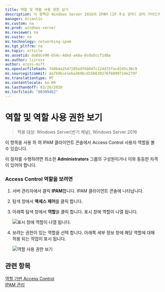```yaml
---
title: 역할 및 역할 사용 권한 보기
description: 이 항목은 Windows Server 2016의 IPAM (IP 주소 관리) 관리 가이드의 일부입니다.
manager: brianlic
ms.custom: na
ms.prod: windows-server
ms.reviewer: na
ms.suite: na
ms.technology: networking-ipam
ms.tgt_pltfrm: na
ms.topic: article
ms.assetid: da8dce90-b54c-4ded-a48a-0cda5ccf1d8a
ms.author: lizross
author: eross-msft
ms.openlocfilehash: 748b4a2547285edf6b04fc124d75facd245c38c9
ms.sourcegitcommit: da7b9bce1eba369bcd156639276f6899714e279f
ms.translationtype: MT
ms.contentlocale: ko-KR
ms.lasthandoff: 03/26/2020
ms.locfileid: "80309462"
---
```

# <a name="view-roles-and-role-permissions"></a>역할 및 역할 사용 권한 보기

>적용 대상: Windows Server(반기 채널), Windows Server 2016

이 항목을 사용 하 여 IPAM 클라이언트 콘솔에서 Access Control 사용자 역할을 볼 수 있습니다.  
  
이 절차를 수행하려면 최소한 **Administrators** 그룹의 구성원이거나 이와 동등한 자격이 있어야 합니다.  
  
### <a name="to-view-access-control-roles"></a>Access Control 역할을 보려면  
  
1.  서버 관리자에서 클릭  **IPAM**합니다. IPAM 클라이언트 콘솔에 나타납니다.  
  
2.  탐색 창에서 **액세스 제어**를 클릭 합니다.  
  
3.  아래쪽 탐색 창에서 **역할**을 클릭 합니다. 표시 창에 역할이 나열 됩니다.  
  
    ![표시 창에 역할이 나열 됩니다.](../../media/View-Roles-and-Role-Permissions/ipam_ViewRoles_01.jpg)  
  
4.  보려는 권한이 있는 역할을 선택 합니다. 아래쪽 세부 정보 창에 해당 역할에 대해 허용 되는 작업이 표시 됩니다.  
  
    ![역할 사용 권한 보기](../../media/View-Roles-and-Role-Permissions/ipam_ViewRoles_02.jpg)  
  
## <a name="see-also"></a>관련 항목  
[역할 기반 Access Control](Role-based-Access-Control.md)  
[IPAM 관리](Manage-IPAM.md)  
  


